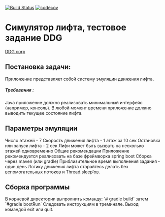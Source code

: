 [![Build Status](https://travis-ci.org/Daniil56/DDG.svg?branch=master)](https://travis-ci.org/Daniil56/DDG)
[![codecov](https://codecov.io/gh/Daniil56/DDG/branch/master/graph/badge.svg)](https://codecov.io/gh/Daniil56/DDG)
# Симулятор лифта, тестовое задание DDG
 <a href="https://ddgcorp.ru"> DDG corp</a>

 <p><h2>Постановка задачи: </h2></p> 
 Приложение представляет собой систему эмуляции движения лифта.
 <h5>Требования :</h5>
 Java приложение должно реализовать минимальный интерфейс (например, консоль). 
 В любой момент времени приложение должно выводить текущее состояние лифта.
 <p><h2>Параметры эмуляции</h2></p> 
 Число этажей - 7
 Скорость движения лифта - 1 этаж за 10 сек
 Остановка или запуск лифта - 2 сек
 Лифи может быть вызвать на несколько этажей одновременно
 Общие рекомендации
 Приложение рекомендуется реализовать на базе фреймворка spring boot
 Сборка через maven (или gradle)
 Приблизительное время выполнения задания - один день
 Логику движения лифта старайтесь делать без вспомогательных потоков и  Thread.sleep’ов.
 <p><h2>Сборка программы</h2></p>
 В корневой директории выпролнить команду:
`# gradle build`
затем
`#gradle bootRun`
Следовать инструкциям в треминале.
Выход командой exit или quit.

